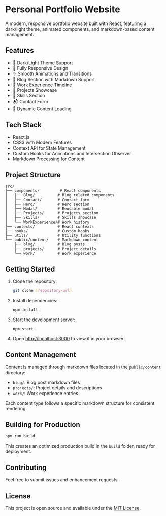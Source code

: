 # Personal Portfolio Website

A modern, responsive portfolio website built with React, featuring a dark/light theme, animated components, and markdown-based content management.

## Features

- 🎨 Dark/Light Theme Support
- 📱 Fully Responsive Design
- ✨ Smooth Animations and Transitions
- 📝 Blog Section with Markdown Support
- 💼 Work Experience Timeline
- 🚀 Projects Showcase
- 💪 Skills Section
- 📬 Contact Form
- 🔄 Dynamic Content Loading

## Tech Stack

- React.js
- CSS3 with Modern Features
- Context API for State Management
- Custom Hooks for Animations and Intersection Observer
- Markdown Processing for Content

## Project Structure

```
src/
├── components/         # React components
│   ├── Blog/          # Blog related components
│   ├── Contact/       # Contact form
│   ├── Hero/          # Hero section
│   ├── Modal/         # Reusable modal
│   ├── Projects/      # Projects section
│   ├── Skills/        # Skills showcase
│   └── WorkExperience/# Work history
├── contexts/          # React contexts
├── hooks/             # Custom hooks
├── utils/             # Utility functions
└── public/content/    # Markdown content
    ├── blog/          # Blog posts
    ├── projects/      # Project details
    └── work/          # Work experience
```

## Getting Started

1. Clone the repository:
   ```bash
   git clone [repository-url]
   ```

2. Install dependencies:
   ```bash
   npm install
   ```

3. Start the development server:
   ```bash
   npm start
   ```

4. Open [http://localhost:3000](http://localhost:3000) to view it in your browser.

## Content Management

Content is managed through markdown files located in the `public/content` directory:

- `blog/`: Blog post markdown files
- `projects/`: Project details and descriptions
- `work/`: Work experience entries

Each content type follows a specific markdown structure for consistent rendering.

## Building for Production

```bash
npm run build
```

This creates an optimized production build in the `build` folder, ready for deployment.

## Contributing

Feel free to submit issues and enhancement requests.

## License

This project is open source and available under the [MIT License](LICENSE).

